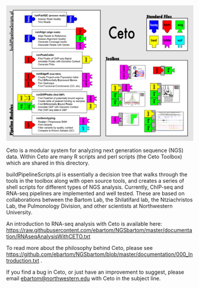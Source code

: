 ![alt text](https://github.com/ebartom/NGSbartom/blob/master/CetoDiagram2.png "Ceto")

Ceto is a modular system for analyzing next generation sequence (NGS) data.  Within Ceto are many R scripts and perl scripts (the Ceto Toolbox) which are shared in this directory.

buildPipelineScripts.pl is essentially a decision tree that walks through the tools in the toolbox along with open source tools, and creates a series of shell scripts for different types of NGS analysis.  Currently, ChIP-seq and RNA-seq pipelines are implemented and well tested.  These are based on collaborations between the Bartom Lab, the Shilatifard lab, the Ntziachristos Lab, the Pulmonology Division, and other scientists at Northwestern University.

An introduction to RNA-seq analysis with Ceto is available here:
https://raw.githubusercontent.com/ebartom/NGSbartom/master/documentation/RNAseqAnalysisWithCETO.txt

To read more about the philosophy behind Ceto, please see https://github.com/ebartom/NGSbartom/blob/master/documentation/000_Introduction.txt .

If you find a bug in Ceto, or just have an improvement to suggest, please email ebartom@northwestern.edu with Ceto in the subject line.
